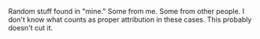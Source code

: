 Random stuff found in "mine." Some from me. Some from other people. I don't know what counts as proper attribution in these cases. This probably doesn't cut it.